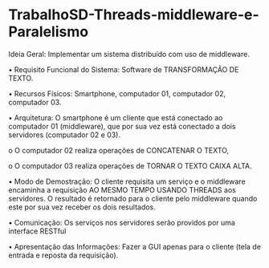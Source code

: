 # TrabalhoSD-Threads-middleware-e-Paralelismo

Ideia Geral: Implementar um sistema distribuído com uso de middleware.

• Requisito Funcional do Sistema: Software de TRANSFORMAÇÃO DE TEXTO.

•	Recursos Físicos: Smartphone, computador 01, computador 02, computador 03.

•	Arquitetura: O smartphone é um cliente que está conectado ao computador 01 (middleware), que por sua vez está conectado a dois servidores (computador 02 e 03).

o	O computador 02 realiza operações de CONCATENAR O TEXTO,

o	O computador 03 realiza operações de TORNAR O TEXTO CAIXA ALTA.

•	Modo de Demostração: O cliente requisita um serviço e o middleware encaminha a requisição AO MESMO TEMPO USANDO THREADS aos servidores. 
O resultado é retornado para o cliente pelo middleware quando este por sua vez receber os dois resultados.

•	Comunicação: Os serviços nos servidores serão providos por uma interface RESTful 

•	Apresentação das Informações: Fazer a GUI apenas para o cliente (tela de entrada e reposta da requisição).
